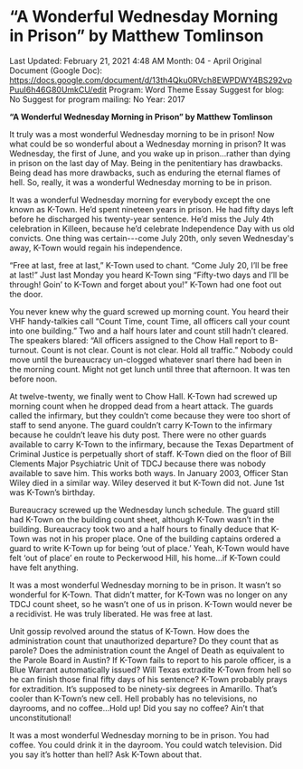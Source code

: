 # “A Wonderful Wednesday Morning in Prison” by Matthew Tomlinson

Last Updated: February 21, 2021 4:48 AM
Month: 04 - April
Original Document (Google Doc): https://docs.google.com/document/d/13th4Qku0RVch8EWPDWY4BS292vpPuuI6h46G80UmkCU/edit
Program: Word Theme Essay
Suggest for blog: No
Suggest for program mailing: No
Year: 2017

**“A Wonderful Wednesday Morning in Prison” by Matthew Tomlinson**

It truly was a most wonderful Wednesday morning to be in prison! Now what could be so wonderful about a Wednesday morning in prison? It was Wednesday, the first of June, and you wake up in prison...rather than dying in prison on the last day of May. Being in the penitentiary has drawbacks. Being dead has more drawbacks, such as enduring the eternal flames of hell. So, really, it was a wonderful Wednesday morning to be in prison.

It was a wonderful Wednesday morning for everybody except the one known as K-Town. He’d spent nineteen years in prison. He had fifty days left before he discharged his twenty-year sentence. He’d miss the July 4th celebration in Killeen, because he’d celebrate Independence Day with us old convicts. One thing was certain---come July 20th, only seven Wednesday's away, K-Town would regain his independence.

“Free at last, free at last,” K-Town used to chant. “Come July 20, I’ll be free at last!” Just last Monday you heard K-Town sing “Fifty-two days and I’ll be through! Goin’ to K-Town and forget about you!” K-Town had one foot out the door.

You never knew why the guard screwed up morning count. You heard their VHF handy-talkies call “Count Time, count Time, all officers call your count into one building.” Two and a half hours later and count still hadn’t cleared. The speakers blared: “All officers assigned to the Chow Hall report to B-turnout. Count is not clear. Count is not clear. Hold all traffic.” Nobody could move until the bureaucracy un-clogged whatever snarl there had been in the morning count. Might not get lunch until three that afternoon. It was ten before noon.

At twelve-twenty, we finally went to Chow Hall. K-Town had screwed up morning count when he dropped dead from a heart attack. The guards called the infirmary, but they couldn’t come because they were too short of staff to send anyone. The guard couldn’t carry K-Town to the infirmary because he couldn’t leave his duty post. There were no other guards available to carry K-Town to the infirmary, because the Texas Department of Criminal Justice is perpetually short of staff. K-Town died on the floor of Bill Clements Major Psychiatric Unit of TDCJ because there was nobody available to save him. This works both ways. In January 2003, Officer Stan Wiley died in a similar way. Wiley deserved it but K-Town did not. June 1st was K-Town’s birthday.

Bureaucracy screwed up the Wednesday lunch schedule. The guard still had K-Town on the building count sheet, although K-Town wasn’t in the building. Bureaucracy took two and a half hours to finally deduce that K-Town was not in his proper place. One of the building captains ordered a guard to write K-Town up for being ‘out of place.’ Yeah, K-Town would have felt ‘out of place’ en route to Peckerwood Hill, his home...if K-Town could have felt anything.

It was a most wonderful Wednesday morning to be in prison. It wasn’t so wonderful for K-Town. That didn’t matter, for K-Town was no longer on any TDCJ count sheet, so he wasn’t one of us in prison. K-Town would never be a recidivist. He was truly liberated. He was free at last.

Unit gossip revolved around the status of K-Town. How does the administration count that unauthorized departure? Do they count that as parole? Does the administration count the Angel of Death as equivalent to the Parole Board in Austin? If K-Town fails to report to his parole officer, is a Blue Warrant automatically issued? Will Texas extradite K-Town from hell so he can finish those final fifty days of his sentence? K-Town probably prays for extradition. It’s supposed to be ninety-six degrees in Amarillo. That’s cooler than K-Town’s new cell. Hell probably has no televisions, no dayrooms, and no coffee...Hold up! Did you say no coffee? Ain’t that unconstitutional!

It was a most wonderful Wednesday morning to be in prison. You had coffee. You could drink it in the dayroom. You could watch television. Did you say it’s hotter than hell? Ask K-Town about that.